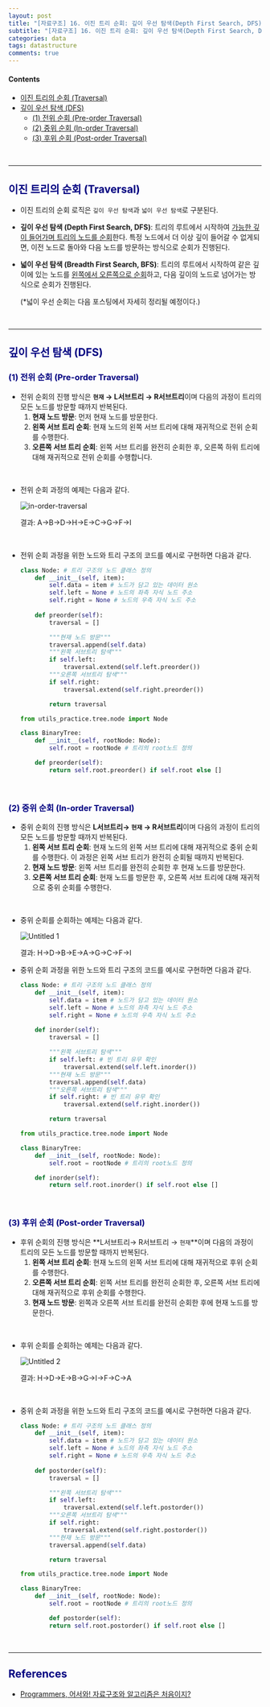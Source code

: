 ```yaml
---
layout: post
title: "[자료구조] 16. 이진 트리 순회: 깊이 우선 탐색(Depth First Search, DFS)"
subtitle: "[자료구조] 16. 이진 트리 순회: 깊이 우선 탐색(Depth First Search, DFS)"
categories: data
tags: datastructure
comments: true
---
```

#### Contents
- [이진 트리의 순회 (Traversal)](#이진-트리의-순회-traversal)
- [깊이 우선 탐색 (DFS)](#깊이-우선-탐색-dfs)
  - [(1) 전위 순회 (Pre-order Traversal)](#1-전위-순회-pre-order-traversal)
  - [(2) 중위 순회 (In-order Traversal)](#2-중위-순회-in-order-traversal)
  - [(3) 후위 순회 (Post-order Traversal)](#3-후위-순회-post-order-traversal)

<br>

---

## <span style="color:navy">이진 트리의 순회 (Traversal)</span>

- 이진 트리의 순회 로직은 `깊이 우선 탐색`과 `넓이 우선 탐색`로 구분된다.
- **깊이 우선 탐색 (Depth First Search, DFS)**: 트리의 루트에서 시작하여 <u>가능한 깊이 들어가며 트리의 노드를 순회</u>한다. 특정 노드에서 더 이상 깊이 들어갈 수 없게되면, 이전 노드로 돌아와 다음 노드를 방문하는 방식으로 순회가 진행된다.
- **넓이 우선 탐색 (Breadth First Search, BFS)**: 트리의 루트에서 시작하여 같은 깊이에 있는 노드를 <u>왼쪽에서 오른쪽으로 순회</u>하고, 다음 깊이의 노드로 넘어가는 방식으로 순회가 진행된다.
    
    (*넓이 우선 순회는 다음 포스팅에서 자세히 정리될 예정이다.)
    
<br>

---

## <span style="color:navy">깊이 우선 탐색 (DFS)</span>

### <span style="color:navy">(1) 전위 순회 (Pre-order Traversal)</span>

- 전위 순회의 진행 방식은 **`현재` → L서브트리 → R서브트리**이며 다음의 과정이 트리의 모든 노드를 방문할 때까지 반복된다.
    1. **현재 노드 방문**: 먼저 현재 노드를 방문한다.
    2. **왼쪽 서브 트리 순회**: 현재 노드의 왼쪽 서브 트리에 대해 재귀적으로 전위 순회를 수행한다.
    3. **오른쪽 서브 트리 순회**: 왼쪽 서브 트리를 완전히 순회한 후, 오른쪽 하위 트리에 대해 재귀적으로 전위 순회를 수행합니다.

<br>

- 전위 순회 과정의 예제는 다음과 같다.

   ![in-order-traversal](file:///home/jihyun_ryu/Downloads/3fe9ab30-0fc7-4aab-8522-d8bb179216f0_Export-4d64873b-e9eb-44a5-839a-64a9544d56f1/%EC%9D%B4%EC%A7%84%20%ED%8A%B8%EB%A6%AC%EC%9D%98%20%EC%88%9C%ED%9A%8C(Traversal)%20%EC%97%B0%EC%82%B0%20%EA%B9%8A%EC%9D%B4%20%EC%9A%B0%EC%84%A0%20%E1%84%89%20d82f56b699b64afcbfdaa7b5dda77136/Untitled.png)

   결과: A→B→D→H→E→C→G→F→I

<br>

- 전위 순회 과정을 위한 노드와 트리 구조의 코드를 예시로 구현하면 다음과 같다.
    
    ```python
    class Node: # 트리 구조의 노드 클래스 정의
        def __init__(self, item):
            self.data = item # 노드가 담고 있는 데이터 원소
            self.left = None # 노드의 좌측 자식 노드 주소
            self.right = None # 노드의 우측 자식 노드 주소
            
        def preorder(self):
            traversal = []
    
            """현재 노드 방문"""
            traversal.append(self.data)
            """왼쪽 서브트리 탐색"""
            if self.left:
                traversal.extend(self.left.preorder())
            """오른쪽 서브트리 탐색"""
            if self.right:
                traversal.extend(self.right.preorder())
    
            return traversal
    ```
    
    ```python
    from utils_practice.tree.node import Node
    
    class BinaryTree:
        def __init__(self, rootNode: Node):
            self.root = rootNode # 트리의 root노드 정의
    
        def preorder(self):
            return self.root.preorder() if self.root else []
    ```
    
<br>

### <span style="color:navy">(2) 중위 순회 (In-order Traversal)</span>

- 중위 순회의 진행 방식은 **L서브트리→ `현재` → R서브트리**이며 다음의 과정이 트리의 모든 노드를 방문할 때까지 반복된다.
    1. **왼쪽 서브 트리 순회**: 현재 노드의 왼쪽 서브 트리에 대해 재귀적으로 중위 순회를 수행한다. 이 과정은 왼쪽 서브 트리가 완전히 순회될 때까지 반복된다.
    2. **현재 노드 방문**: 왼쪽 서브 트리를 완전히 순회한 후 현재 노드를 방문한다.
    3. **오른쪽 서브 트리 순회**: 현재 노드를 방문한 후, 오른쪽 서브 트리에 대해 재귀적으로 중위 순회를 수행한다.

<br>

- 중위 순회를 순회하는 예제는 다음과 같다.
    
    ![Untitled 1](https://github.com/jhryu1208/jhryu1208.github.com/assets/53929665/1cf591e2-4a8e-481b-9e56-fbd1275da7fd)
    
    결과: H→D→B→E→A→G→C→F→I
    

- 중위 순회 과정을 위한 노드와 트리 구조의 코드를 예시로 구현하면 다음과 같다.
    
    ```python
    class Node: # 트리 구조의 노드 클래스 정의
        def __init__(self, item):
            self.data = item # 노드가 담고 있는 데이터 원소
            self.left = None # 노드의 좌측 자식 노드 주소
            self.right = None # 노드의 우측 자식 노드 주소
    		
        def inorder(self):
            traversal = []
    
            """왼쪽 서브트리 탐색"""
            if self.left: # 빈 트리 유무 확인
                traversal.extend(self.left.inorder())
            """현재 노드 방문"""
            traversal.append(self.data)
            """오른쪽 서브트리 탐색"""
            if self.right: # 빈 트리 유무 확인
                traversal.extend(self.right.inorder())
    
            return traversal
    ```
    
    ```python
    from utils_practice.tree.node import Node
    
    class BinaryTree:
        def __init__(self, rootNode: Node):
            self.root = rootNode # 트리의 root노드 정의
    
        def inorder(self):
            return self.root.inorder() if self.root else []
    ```
  
<br>

### <span style="color:navy">(3) 후위 순회 (Post-order Traversal)</span>

- 후위 순회의 진행 방식은 **L서브트리→ R서브트리 → `현재`**이며 다음의 과정이 트리의 모든 노드를 방문할 때까지 반복된다.
    1. **왼쪽 서브 트리 순회**: 현재 노드의 왼쪽 서브 트리에 대해 재귀적으로 후위 순회를 수행한다.
    2. **오른쪽 서브 트리 순회**: 왼쪽 서브 트리를 완전히 순회한 후, 오른쪽 서브 트리에 대해 재귀적으로 후위 순회를 수행한다.
    3. **현재 노드 방문**: 왼쪽과 오른쪽 서브 트리를 완전히 순회한 후에 현재 노드를 방문한다.

<br>

- 후위 순회를 순회하는 예제는 다음과 같다.
  
  ![Untitled 2](https://github.com/jhryu1208/jhryu1208.github.com/assets/53929665/0359c9d0-5e4e-4b44-afa5-70e5fce21031)    
    
  결과: H→D→E→B→G→I→F→C→A

<br>

- 중위 순회 과정을 위한 노드와 트리 구조의 코드를 예시로 구현하면 다음과 같다.
    
    ```python
    class Node: # 트리 구조의 노드 클래스 정의
        def __init__(self, item):
            self.data = item # 노드가 담고 있는 데이터 원소
            self.left = None # 노드의 좌측 자식 노드 주소
            self.right = None # 노드의 우측 자식 노드 주소
    		
        def postorder(self):
            traversal = []
    
            """왼쪽 서브트리 탐색"""
            if self.left:
                traversal.extend(self.left.postorder())
            """오른쪽 서브트리 탐색"""
            if self.right:
                traversal.extend(self.right.postorder())
            """현재 노드 방문"""
            traversal.append(self.data)
    
            return traversal
    ```
    
    ```python
    from utils_practice.tree.node import Node
    
    class BinaryTree:
        def __init__(self, rootNode: Node):
            self.root = rootNode # 트리의 root노드 정의
    
    		def postorder(self):
            return self.root.postorder() if self.root else []
    ```

<br>

---

## <span style="color:navy">References<span>
- [Programmers, 어서와! 자료구조와 알고리즘은 처음이지?](https://school.programmers.co.kr/learn/courses/57/57-%EC%96%B4%EC%84%9C%EC%99%80-%EC%9E%90%EB%A3%8C%EA%B5%AC%EC%A1%B0%EC%99%80-%EC%95%8C%EA%B3%A0%EB%A6%AC%EC%A6%98%EC%9D%80-%EC%B2%98%EC%9D%8C%EC%9D%B4%EC%A7%80)
